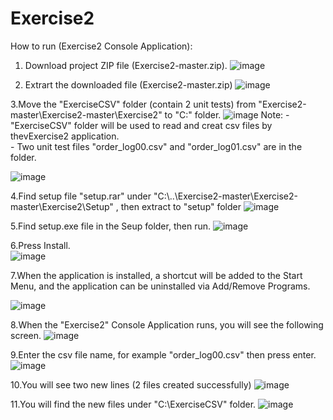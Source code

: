 # Exercise2
How to run (Exercise2 Console Application):
  1. Download project ZIP file (Exercise2-master.zip).
  ![image](https://user-images.githubusercontent.com/22318538/204076124-77ca0164-cffc-4ae2-9847-88934fce395d.png)
  
  2. Extrart the downloaded file (Exercise2-master.zip)
  ![image](https://user-images.githubusercontent.com/22318538/204076277-a26c91f7-2e01-4999-b607-15ae8ee3fdb9.png)
  
  3.Move the "ExerciseCSV" folder (contain 2 unit tests) from "Exercise2-master\Exercise2-master\Exercise2" to "C:\" folder.
 ![image](https://user-images.githubusercontent.com/22318538/204081677-6dcaffab-993c-4926-b1bd-ca5d8570ea73.png)
  Note: - "ExerciseCSV" folder will be used  to read and creat csv files by thevExercise2 application.    
         - Two unit test files "order_log00.csv" and  "order_log01.csv" are in the folder.   
        
  ![image](https://user-images.githubusercontent.com/22318538/204077126-745d09e0-9d9a-409a-bd76-8b3da6199d74.png)
  
  4.Find setup file "setup.rar" under "C:\\..\\Exercise2-master\Exercise2-master\Exercise2\Setup" , then extract to "setup" folder
  ![image](https://user-images.githubusercontent.com/22318538/204081882-d9f7b228-8637-4e87-b0db-cac7f68fb9c8.png)

  5.Find setup.exe file in the Seup folder, then run.
  ![image](https://user-images.githubusercontent.com/22318538/204082170-63cb1b26-9d63-4a07-ba9e-d06c830d1bc6.png)

  6.Press Install.                                                    
  ![image](https://user-images.githubusercontent.com/22318538/204082220-661f22e4-7dd3-4766-934a-21cf184ba987.png)

  7.When the application is installed, a shortcut will be added to the Start Menu, and the application can be uninstalled via Add/Remove Programs.   
  
  ![image](https://user-images.githubusercontent.com/22318538/204082380-d35ef1e2-4248-48aa-a5fc-398a643a5069.png)

  8.When the "Exercise2" Console Application runs, you will see the following screen.
  ![image](https://user-images.githubusercontent.com/22318538/204082285-7645e997-af67-4aaf-b62a-8c4a8d1f516a.png)

  9.Enter the csv file name, for example "order_log00.csv" then press enter.
  ![image](https://user-images.githubusercontent.com/22318538/204082647-e64df947-b01e-4863-a7ae-b4df71db7af5.png)

  10.You will see two new lines (2 files created successfully)
  ![image](https://user-images.githubusercontent.com/22318538/204082698-c3a1418b-621d-41d9-8bdf-3632d0a379da.png)

  11.You will find the new files under "C:\ExerciseCSV" folder.
  ![image](https://user-images.githubusercontent.com/22318538/204082927-b3b6e954-37f0-4e42-93a3-dd017b09eebd.png)
